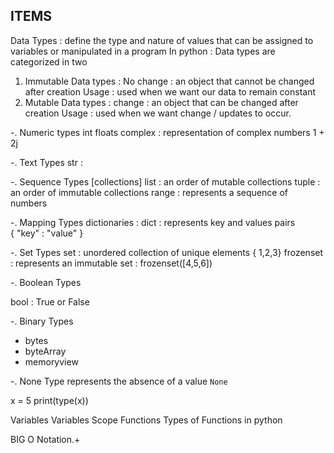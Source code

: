 ## ITEMS 
Data Types : define the type and nature of values that can be assigned to variables or manipulated in a program 
In python : Data types are categorized in two 
1. Immutable Data types : No change : an object that cannot be changed after creation
   Usage  : used when we want our data to remain constant  
2. Mutable Data types : change : an object that can be changed after creation 
   Usage : used when we want change / updates to occur. 

-. Numeric types 
int 
floats 
complex : representation of complex numbers 1 + 2j

-. Text Types 
str : 

-. Sequence Types [collections]
list : an order of mutable collections 
tuple : an order of immutable collections 
range : represents a sequence of numbers 

-. Mapping Types 
dictionaries : dict : represents key and values pairs  
{
   "key" : "value"
}

-. Set Types 
set : unordered collection of unique elements { 1,2,3}
frozenset : represents an immutable set : frozenset([4,5,6])

-. Boolean Types 

bool : True or False 

-. Binary Types 
- bytes 
- byteArray 
- memoryview

-. None Type 
represents the absence of a value `None`

x = 5 
print(type(x)) 


Variables 
Variables Scope 
Functions 
Types of Functions in python


BIG O Notation.+

